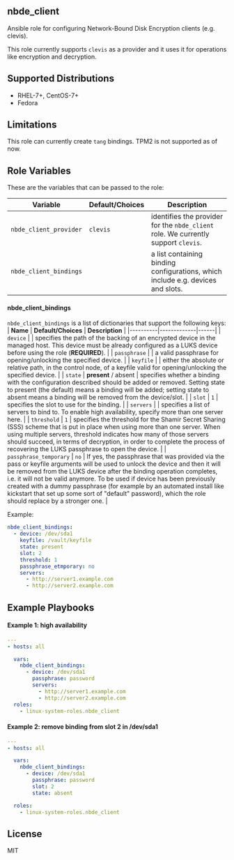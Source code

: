 nbde_client
-----------

Ansible role for configuring Network-Bound Disk Encryption clients (e.g. clevis).

This role currently supports `clevis` as a provider and it uses it for operations like encryption
and decryption.


Supported Distributions
-----------------------
* RHEL-7+, CentOS-7+
* Fedora


Limitations
-----------
This role can currently create `tang` bindings. TPM2 is not supported as of now.


Role Variables
--------------

These are the variables that can be passed to the role:


| **Variable** | **Default/Choices** | **Description** |
|----------|-------------|------|
| `nbde_client_provider` | `clevis`| identifies the provider for the `nbde_client` role. We currently support `clevis`.|
| `nbde_client_bindings` | | a list containing binding configurations, which include e.g. devices and slots. |


#### nbde_client_bindings
`nbde_client_bindings` is a list of dictionaries that support the following keys:
| **Name** | **Default/Choices** | **Description** |
|----------|-------------|------|
| `device` | | specifies the path of the backing of an encrypted device in the managed host. This device must be already configured as a LUKS device before using the role (**REQUIRED**). |
| `passphrase` | | a valid passphrase for opening/unlocking the specified device. |
| `keyfile` | | either the absolute or relative path, in the control node, of a keyfile valid for opening/unlocking the specified device. |
| `state` | **present** / absent | specifies whether a binding with the configuration described should be added or removed. Setting state to present (the default) means a binding will be added; setting state to absent means a binding will be removed from the device/slot. |
| `slot` | `1` | specifies the slot to use for the binding. |
| `servers` | |  specifies a list of servers to bind to. To enable high availability, specify more than one server here. |
| `threshold` | `1` | specifies the threshold for the Shamir Secret Sharing (SSS) scheme that is put in place when using more than one server. When using multiple servers, threshold indicates how many of those servers should succeed, in terms of decryption, in order to complete the process of recovering the LUKS passphrase to open the device. |
| `passphrase_temporary` | `no` | If yes, the passphrase that was provided via the pass or keyfile arguments will be used to unlock the device and then it will be removed from the LUKS device after the binding operation completes, i.e. it will not be valid anymore. To be used if device has been previously created with a dummy passphrase (for example by an automated install like kickstart that set up some sort of "default" password), which the role should replace by a stronger one. |


Example:
```yaml
nbde_client_bindings:
  - device: /dev/sda1
    keyfile: /vault/keyfile
    state: present
    slot: 2
    threshold: 1
    passphrase_etmporary: no
    servers:
      - http://server1.example.com
      - http://server2.example.com
```

Example Playbooks
----------------
#### Example 1: high availability

```yaml
---
- hosts: all

  vars:
    nbde_client_bindings:
      - device: /dev/sda1
        passphrase: password
        servers:
          - http://server1.example.com
          - http://server2.example.com
  roles:
    - linux-system-roles.nbde_client
```

#### Example 2: remove binding from slot 2 in /dev/sda1
```yaml
---
- hosts: all

  vars:
    nbde_client_bindings:
      - device: /dev/sda1
        passphrase: password
        slot: 2
        state: absent

  roles:
    - linux-system-roles.nbde_client
```


License
-------

MIT
